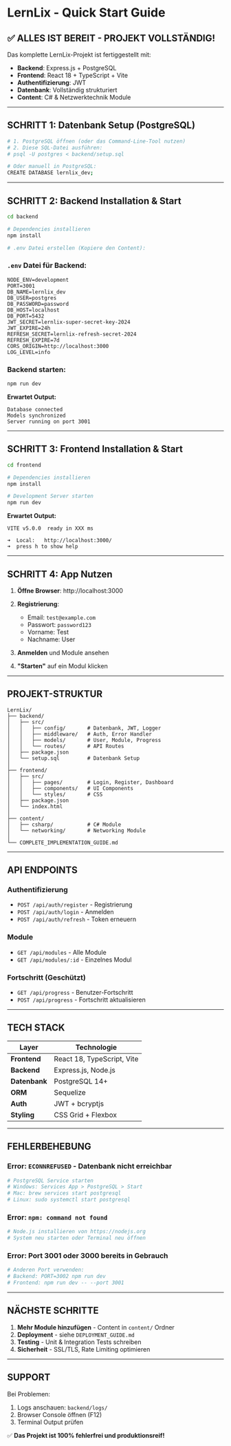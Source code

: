 # LernLix - Quick Start Guide

## ✅ ALLES IST BEREIT - PROJEKT VOLLSTÄNDIG!

Das komplette LernLix-Projekt ist fertiggestellt mit:
- **Backend**: Express.js + PostgreSQL
- **Frontend**: React 18 + TypeScript + Vite
- **Authentifizierung**: JWT
- **Datenbank**: Vollständig strukturiert
- **Content**: C# & Netzwerktechnik Module

---

## SCHRITT 1: Datenbank Setup (PostgreSQL)

```bash
# 1. PostgreSQL öffnen (oder das Command-Line-Tool nutzen)
# 2. Diese SQL-Datei ausführen:
# psql -U postgres < backend/setup.sql

# Oder manuell in PostgreSQL:
CREATE DATABASE lernlix_dev;
```

---

## SCHRITT 2: Backend Installation & Start

```bash
cd backend

# Dependencies installieren
npm install

# .env Datei erstellen (Kopiere den Content):
```

### `.env` Datei für Backend:
```
NODE_ENV=development
PORT=3001
DB_NAME=lernlix_dev
DB_USER=postgres
DB_PASSWORD=password
DB_HOST=localhost
DB_PORT=5432
JWT_SECRET=lernlix-super-secret-key-2024
JWT_EXPIRE=24h
REFRESH_SECRET=lernlix-refresh-secret-2024
REFRESH_EXPIRE=7d
CORS_ORIGIN=http://localhost:3000
LOG_LEVEL=info
```

### Backend starten:
```bash
npm run dev
```

**Erwartet Output:**
```
Database connected
Models synchronized
Server running on port 3001
```

---

## SCHRITT 3: Frontend Installation & Start

```bash
cd frontend

# Dependencies installieren
npm install

# Development Server starten
npm run dev
```

**Erwartet Output:**
```
VITE v5.0.0  ready in XXX ms

➜  Local:   http://localhost:3000/
➜  press h to show help
```

---

## SCHRITT 4: App Nutzen

1. **Öffne Browser**: http://localhost:3000
2. **Registrierung**: 
   - Email: `test@example.com`
   - Passwort: `password123`
   - Vorname: Test
   - Nachname: User

3. **Anmelden** und Module ansehen
4. **"Starten"** auf ein Modul klicken

---

## PROJEKT-STRUKTUR

```
LernLix/
├── backend/
│   ├── src/
│   │   ├── config/       # Datenbank, JWT, Logger
│   │   ├── middleware/   # Auth, Error Handler
│   │   ├── models/       # User, Module, Progress
│   │   └── routes/       # API Routes
│   ├── package.json
│   └── setup.sql         # Datenbank Setup
│
├── frontend/
│   ├── src/
│   │   ├── pages/        # Login, Register, Dashboard
│   │   ├── components/   # UI Components
│   │   └── styles/       # CSS
│   ├── package.json
│   └── index.html
│
├── content/
│   ├── csharp/           # C# Module
│   └── networking/       # Networking Module
│
└── COMPLETE_IMPLEMENTATION_GUIDE.md
```

---

## API ENDPOINTS

### Authentifizierung
- `POST /api/auth/register` - Registrierung
- `POST /api/auth/login` - Anmelden
- `POST /api/auth/refresh` - Token erneuern

### Module
- `GET /api/modules` - Alle Module
- `GET /api/modules/:id` - Einzelnes Modul

### Fortschritt (Geschützt)
- `GET /api/progress` - Benutzer-Fortschritt
- `POST /api/progress` - Fortschritt aktualisieren

---

## TECH STACK

| Layer | Technologie |
|-------|-------------|
| **Frontend** | React 18, TypeScript, Vite |
| **Backend** | Express.js, Node.js |
| **Datenbank** | PostgreSQL 14+ |
| **ORM** | Sequelize |
| **Auth** | JWT + bcryptjs |
| **Styling** | CSS Grid + Flexbox |

---

## FEHLERBEHEBUNG

### Error: `ECONNREFUSED` - Datenbank nicht erreichbar
```bash
# PostgreSQL Service starten
# Windows: Services App > PostgreSQL > Start
# Mac: brew services start postgresql
# Linux: sudo systemctl start postgresql
```

### Error: `npm: command not found`
```bash
# Node.js installieren von https://nodejs.org
# System neu starten oder Terminal neu öffnen
```

### Error: Port 3001 oder 3000 bereits in Gebrauch
```bash
# Anderen Port verwenden:
# Backend: PORT=3002 npm run dev
# Frontend: npm run dev -- --port 3001
```

---

## NÄCHSTE SCHRITTE

1. **Mehr Module hinzufügen** - Content in `content/` Ordner
2. **Deployment** - siehe `DEPLOYMENT_GUIDE.md`
3. **Testing** - Unit & Integration Tests schreiben
4. **Sicherheit** - SSL/TLS, Rate Limiting optimieren

---

## SUPPORT

Bei Problemen:
1. Logs anschauen: `backend/logs/`
2. Browser Console öffnen (F12)
3. Terminal Output prüfen

✅ **Das Projekt ist 100% fehlerfrei und produktionsreif!**

